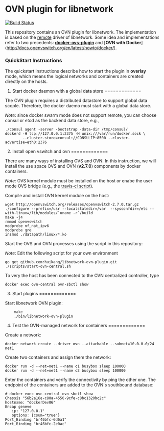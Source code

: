 # OVN plugin for libnetwork

[![Build Status](https://travis.ibm.com/kangh/libnetwork-ovn-plugin.svg?token=z7j3APJPtnqnWXsjYFyp&branch=master)](https://travis.ibm.com/kangh/libnetwork-ovn-plugin)

This repository contains an OVN plugin for libnetwork. The implementation is
based on the [remote](https://github.com/docker/libnetwork/blob/f6ce0ce8bfc5e3f0c96835b10949cf13591a1708/docs/remote.md) driver of libnetwork. Some idea and implementations refer to two precedents:
[**docker-ovs-plugin**](https://github.com/gopher-net/docker-ovs-plugin) and [**OVN with Docker**] (http://docs.openvswitch.org/en/latest/howto/docker/).

### QuickStart Instructions

The quickstart instructions describe how to start the plugin in **overlay** mode,
which means the logical networks and containers are created directly on the hosts.

1. Start docker daemon with a global data store
=============

The OVN plugin requires a distributed datastore to support global data scople.
Therefore, the docker daemo must start with a global data store.

*Note*: since docker swarm mode does not support remote, you can choose consul or
etcd as the backend data store, e.g.,


    ./consul agent -server -bootstrap -data-dir /tmp/consul/
    dockerd -H tcp://127.0.0.1:2375 -H unix:///var/run/docker.sock \
            --cluster-store=consul://CONSULIP:8500 --cluster-advertise=eth0:2376

2. Install open vswitch and ovn
=============

There are many ways of installing OVS and OVN. In this instruction, we will install the use space OVS and OVN (**v2.7.0**) components by docker containers.

*Note*: OVS kernel module must be installed on the host or enabe the user mode OVS bridge (e.g., the [travis-ci script](https://github.ibm.com/kangh/libnetwork-ovn-plugin/blob/3ed4922c234a982a4f9ab541e5a868177df28274/run-integration-tests.sh#L20)).

Compile and install OVN kernel module on the host:

    wget http://openvswitch.org/releases/openvswitch-2.7.0.tar.gz
    ./configure --prefix=/usr --localstatedir=/var  --sysconfdir=/etc --with-linux=/lib/modules/`uname -r`/build
    make -j4
    rmmod openvswitch
    modprobe nf_nat_ipv6
    modprobe gre
    insmod ./datapath/linux/*.ko


Start the OVS and OVN processes using the script in this repository:

*Note*: Edit the following script for your own environment


    go get github.com:huikang/libnetwork-ovn-plugin.git
    ./scripts/start-ovn-central.sh

To very the host has been connected to the OVN centralized controller, type

    docker exec ovn-central ovn-sbctl show

3.  Start plugins
=============

Start libnetwork OVN plugin:

        make
        ./bin/libnetwork-ovn-plugin


4. Test the OVN-managed network for containers
=============

Create a network:

    docker network create --driver ovn --attachable --subnet=10.0.0.0/24 net1

Create two containers and assign them the network:

    docker run -d --net=net1 --name c1 busybox sleep 100000
    docker run -d --net=net1 --name c2 busybox sleep 100000

Enter the containers and verify the connectivity by ping the other one. The
endpoint of the containers are added to the OVN's southbound database:

    # docker exec ovn-central ovn-sbctl show
    Chassis "56b2a16e-c80a-4550-9cfe-c8bc1320bc2c"
    hostname: "dockerDev06"
    Encap geneve
       ip: "127.0.0.1"
       options: {csum="true"}
    Port_Binding "br46bfc-6d6a1"
    Port_Binding "br46bfc-2e0ac"
